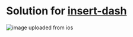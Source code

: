 # Solution for [insert-dash](https://www.codewars.com/kata/insert-dashes/train/javascript)

![image uploaded from ios](https://user-images.githubusercontent.com/29050911/33696388-e3fefda4-dab6-11e7-8d4d-3adb19c7b49f.jpg)
